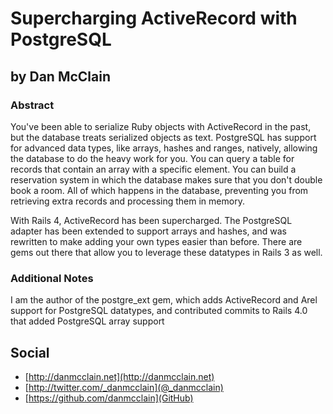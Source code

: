 # Supercharging ActiveRecord with PostgreSQL #

## by Dan McClain ##

### Abstract ###

You've been able to serialize Ruby objects with ActiveRecord in the past, but the database
treats serialized objects as text. PostgreSQL has support for advanced
data types, like arrays, hashes and ranges, natively, allowing the
database to do the heavy work for you. You can query a table for records that contain an
array with a specific element. You can build a reservation system in
which the database makes sure that you don't double book a room. All
of which happens in the database, preventing you from retrieving extra
records and processing them in memory.

With Rails 4, ActiveRecord has been supercharged. The PostgreSQL adapter
has been extended to support arrays and hashes, and was rewritten
to make adding your own types easier than before. There are gems out
there that allow you to leverage these datatypes in Rails 3 as well.


### Additional Notes ###

I am the author of the postgre\_ext gem, which adds ActiveRecord and
Arel support for PostgreSQL datatypes, and contributed commits to Rails
4.0 that added PostgreSQL array support


## Social ##

* [http://danmcclain.net](http://danmcclain.net)
* [http://twitter.com/_danmcclain](@_danmcclain)
* [https://github.com/danmcclain](GitHub)
